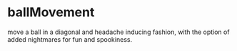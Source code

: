 # ballMovement
move a ball in a diagonal and headache inducing fashion, with the option of added nightmares for fun and spookiness.
